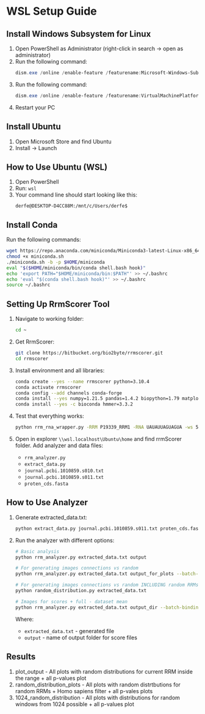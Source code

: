 # WSL Setup Guide

## Install Windows Subsystem for Linux

1. Open PowerShell as Administrator (right-click in search -> open as administrator)
2. Run the following command:
   ```powershell
   dism.exe /online /enable-feature /featurename:Microsoft-Windows-Subsystem-Linux /all /norestart
   ```
3. Run the following command:
   ```powershell
   dism.exe /online /enable-feature /featurename:VirtualMachinePlatform /all /norestart
   ```
4. Restart your PC

## Install Ubuntu

1. Open Microsoft Store and find Ubuntu
2. Install -> Launch

## How to Use Ubuntu (WSL)

1. Open PowerShell 
2. Run: `wsl`
3. Your command line should start looking like this: 
   ```
   derfe@DESKTOP-D4CC88M:/mnt/c/Users/derfe$
   ```

## Install Conda

Run the following commands:

```bash
wget https://repo.anaconda.com/miniconda/Miniconda3-latest-Linux-x86_64.sh -O miniconda.sh
chmod +x miniconda.sh
./miniconda.sh -b -p $HOME/miniconda
eval "$($HOME/miniconda/bin/conda shell.bash hook)"
echo 'export PATH="$HOME/miniconda/bin:$PATH"' >> ~/.bashrc
echo 'eval "$(conda shell.bash hook)"' >> ~/.bashrc
source ~/.bashrc
```

## Setting Up RrmScorer Tool

1. Navigate to working folder:
   ```bash
   cd ~
   ```

2. Get RrmScorer:
   ```bash
   git clone https://bitbucket.org/bio2byte/rrmscorer.git
   cd rrmscorer
   ```

3. Install environment and all libraries:
   ```bash
   conda create --yes --name rrmscorer python=3.10.4
   conda activate rrmscorer
   conda config --add channels conda-forge
   conda install --yes numpy=1.21.5 pandas=1.4.2 biopython=1.79 matplotlib=3.5.2 scikit-learn=1.1.1
   conda install --yes -c bioconda hmmer=3.3.2
   ```

4. Test that everything works:
   ```bash
   python rrm_rna_wrapper.py -RRM P19339_RRM1 -RNA UAUAUUAGUAGUA -ws 5
   ```

5. Open in explorer `\\wsl.localhost\Ubuntu\home` and find rrmScorer folder. Add analyzer and data files:
   - `rrm_analyzer.py`
   - `extract_data.py`
   - `journal.pcbi.1010859.s010.txt`
   - `journal.pcbi.1010859.s011.txt`
   - `proten_cds.fasta`

## How to Use Analyzer

1. Generate extracted_data.txt:
   ```bash
   python extract_data.py journal.pcbi.1010859.s011.txt proten_cds.fasta
   ```

2. Run the analyzer with different options:

   ```bash
   # Basic analysis
   python rrm_analyzer.py extracted_data.txt output
   
   # For generating images connections vs random
   python rrm_analyzer.py extracted_data.txt output_for_plots --batch-plot-distributions --iterations 5000
   
   # For generating images connections vs random INCLUDING random RRMs and HOMO SAPIENS ORGANISMS
   python random_distribution.py extracted_data.txt
   
   # Images for scores + full - dataset mean
   python rrm_analyzer.py extracted_data.txt output_dir --batch-binding-comparison --window-size 5
   ```

   Where:
   - `extracted_data.txt` - generated file
   - `output` - name of output folder for score files

## Results

1. plot_output - All plots with random distributions for current RRM inside the range + all p-values plot
2. random_distribution_plots - All plots with random distrtbutions for random RRMs + Homo sapiens filter + all p-vales plots
3. 1024_random_distribution - All plots with distributions for random windows from 1024 possible + all p-values plot 
